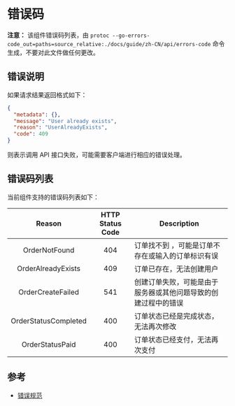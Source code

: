 # 错误码

**注意：** 该组件错误码列表，由 `protoc --go-errors-code_out=paths=source_relative:./docs/guide/zh-CN/api/errors-code` 命令生成，不要对此文件做任何更改。

## 错误说明

如果请求结果返回格式如下：
```json
{
  "metadata": {},
  "message": "User already exists",
  "reason": "UserAlreadyExists",
  "code": 409
}
```

则表示调用 API 接口失败，可能需要客户端进行相应的错误处理。

## 错误码列表

当前组件支持的错误码列表如下：

| Reason | HTTP Status Code | Description |
| :----: | :--------------: | ----------- |
| OrderNotFound | 404 |  订单找不到 ，可能是订单不存在或输入的订单标识有误 |
| OrderAlreadyExists | 409 |  订单已存在，无法创建用户 |
| OrderCreateFailed | 541 |  创建订单失败，可能是由于服务器或其他问题导致的创建过程中的错误 |
| OrderStatusCompleted | 400 |  订单状态已经是完成状态，无法再次修改 |
| OrderStatusPaid | 400 |  订单状态已经支付，无法再次支付 |

## 参考

- [错误规范](https://github.com/costa92/micros-service/blob/master/docs/devel/zh-CN/conversions/errors.md)

